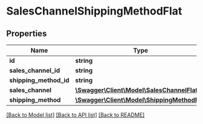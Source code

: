 # SalesChannelShippingMethodFlat

## Properties
Name | Type | Description | Notes
------------ | ------------- | ------------- | -------------
**id** | **string** |  | [optional] 
**sales_channel_id** | **string** |  | 
**shipping_method_id** | **string** |  | 
**sales_channel** | [**\Swagger\Client\Model\SalesChannelFlat**](SalesChannelFlat.md) |  | [optional] 
**shipping_method** | [**\Swagger\Client\Model\ShippingMethodFlat**](ShippingMethodFlat.md) |  | [optional] 

[[Back to Model list]](../../README.md#documentation-for-models) [[Back to API list]](../../README.md#documentation-for-api-endpoints) [[Back to README]](../../README.md)

